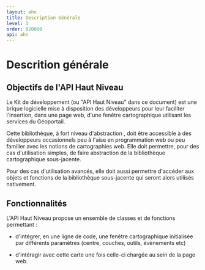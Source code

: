 ```yaml
---
layout: ahn
title: Description Générale
level: 1
order: 020000
api: ahn
---
```


# Descrition générale

## Objectifs de l'API Haut Niveau

Le Kit de développement (ou "API Haut Niveau" dans ce document) est une brique logicielle mise à disposition des développeurs pour leur faciliter l'insertion, dans une page web, d'une fenêtre cartographique utilisant les services du Géoportail.

Cette bibliothèque, à fort niveau d'abstraction , doit être accessible à des développeurs occasionnels peu à l'aise en programmation web ou peu familier avec les notions de cartographies web. Elle doit permettre, pour des cas d'utilisation simples, de faire abstraction de la bibliothèque cartographique sous-jacente.

Pour des cas d'utilisation avancés, elle doit aussi permettre d'accéder aux objets et fonctions de la bibliothèque sous-jacente qui seront alors utilisés nativement. 

## Fonctionnalités

L'API Haut Niveau propose un ensemble de classes et de fonctions permettant :


- d'intégrer, en une ligne de code, une fenêtre cartographique initialisée par différents paramètres (centre, couches, outils, évènements etc)

- d'intéragir avec cette carte une fois celle-ci chargée au sein de la page web.

